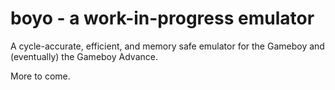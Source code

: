 # boyo - a work-in-progress emulator

A cycle-accurate, efficient, and memory safe emulator for the Gameboy and (eventually) the Gameboy Advance.

More to come.
